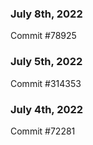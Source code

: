 ### July 8th, 2022

Commit #78925

### July 5th, 2022

Commit #314353


### July 4th, 2022

Commit #72281
